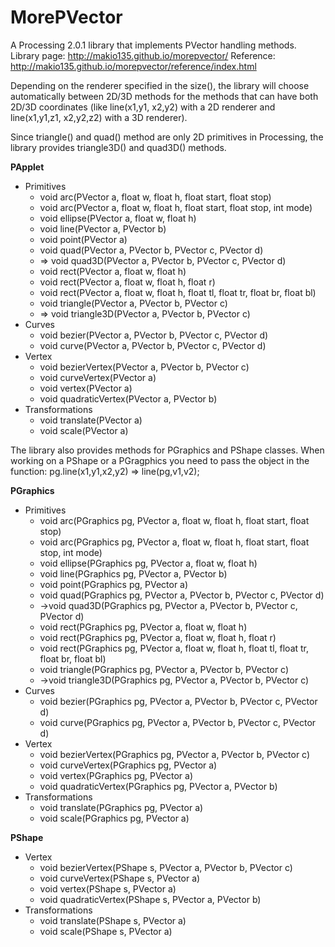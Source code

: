 MorePVector
===========

A Processing 2.0.1 library that implements PVector handling methods.
Library page: http://makio135.github.io/morepvector/
Reference: http://makio135.github.io/morepvector/reference/index.html

Depending on the renderer specified in the size(), the library will choose automatically between 2D/3D methods for the methods that can have both 2D/3D coordinates (like line(x1,y1, x2,y2) with a 2D renderer and line(x1,y1,z1, x2,y2,z2) with a 3D renderer).

Since triangle() and quad() method are only 2D primitives in Processing, the library provides triangle3D() and quad3D() methods.

**PApplet**
* Primitives
	* void arc(PVector a, float w, float h, float start, float stop)
	* void arc(PVector a, float w, float h, float start, float stop, int mode)
	* void ellipse(PVector a, float w, float h)
	* void line(PVector a, PVector b)
	* void point(PVector a)
	* void quad(PVector a, PVector b, PVector c, PVector d)
	* => void quad3D(PVector a, PVector b, PVector c, PVector d)
	* void rect(PVector a, float w, float h)
	* void rect(PVector a, float w, float h, float r) 
	* void rect(PVector a, float w, float h, float tl, float tr, float br, float bl)
	* void triangle(PVector a, PVector b, PVector c)
	* => void triangle3D(PVector a, PVector b, PVector c)
* Curves
	* void bezier(PVector a, PVector b, PVector c, PVector d)
	* void curve(PVector a, PVector b, PVector c, PVector d)
* Vertex
	* void bezierVertex(PVector a, PVector b, PVector c)
	* void curveVertex(PVector a)
	* void vertex(PVector a)
	* void quadraticVertex(PVector a, PVector b)
* Transformations
	* void translate(PVector a)
	* void scale(PVector a)

The library also provides methods for PGraphics and PShape classes.
When working on a PShape or a PGragphics you need to pass the object in the function: pg.line(x1,y1,x2,y2) => line(pg,v1,v2);

**PGraphics**
* Primitives
	* void arc(PGraphics pg, PVector a, float w, float h, float start, float stop)
	* void arc(PGraphics pg, PVector a, float w, float h, float start, float stop, int mode)
	* void ellipse(PGraphics pg, PVector a, float w, float h)
	* void line(PGraphics pg, PVector a, PVector b)
	* void point(PGraphics pg, PVector a)
	* void quad(PGraphics pg, PVector a, PVector b, PVector c, PVector d)
	* ->void quad3D(PGraphics pg, PVector a, PVector b, PVector c, PVector d)
	* void rect(PGraphics pg, PVector a, float w, float h)
	* void rect(PGraphics pg, PVector a, float w, float h, float r)
	* void rect(PGraphics pg, PVector a, float w, float h, float tl, float tr, float br, float bl)
	* void triangle(PGraphics pg, PVector a, PVector b, PVector c)
	* ->void triangle3D(PGraphics pg, PVector a, PVector b, PVector c)
* Curves
	* void bezier(PGraphics pg, PVector a, PVector b, PVector c, PVector d)
	* void curve(PGraphics pg, PVector a, PVector b, PVector c, PVector d)
* Vertex
	* void bezierVertex(PGraphics pg, PVector a, PVector b, PVector c)
	* void curveVertex(PGraphics pg, PVector a)
	* void vertex(PGraphics pg, PVector a)
	* void quadraticVertex(PGraphics pg, PVector a, PVector b)
* Transformations
	* void translate(PGraphics pg, PVector a)
	* void scale(PGraphics pg, PVector a)

**PShape**
* Vertex
	* void bezierVertex(PShape s, PVector a, PVector b, PVector c)
	* void curveVertex(PShape s, PVector a)
	* void vertex(PShape s, PVector a)
	* void quadraticVertex(PShape s, PVector a, PVector b)
* Transformations
	* void translate(PShape s, PVector a)
	* void scale(PShape s, PVector a)
